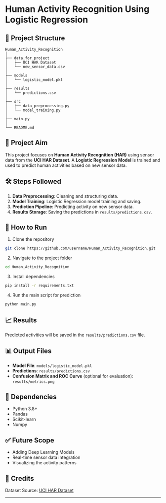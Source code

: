 # Human Activity Recognition Using Logistic Regression

## 📂 Project Structure

```
Human_Activity_Recognition
│
├── data_for_project
│   ├── UCI HAR Dataset
│   └── new_sensor_data.csv
│
├── models
│   └── logistic_model.pkl
│
├── results
│   └── predictions.csv
│
├── src
│   ├── data_preprocessing.py
│   └── model_training.py
│
├── main.py
│
└── README.md
```

## 🎯 Project Aim

This project focuses on **Human Activity Recognition (HAR)** using sensor data from the **UCI HAR Dataset**. A **Logistic Regression Model** is trained and used to predict human activities based on new sensor data.

## 🛠️ Steps Followed

1. **Data Preprocessing**: Cleaning and structuring data.
2. **Model Training**: Logistic Regression model training and saving.
3. **Prediction Pipeline**: Predicting activity on new sensor data.
4. **Results Storage**: Saving the predictions in `results/predictions.csv`.

## 🚀 How to Run

1. Clone the repository

```bash
git clone https://github.com/username/Human_Activity_Recognition.git
```

2. Navigate to the project folder

```bash
cd Human_Activity_Recognition
```

3. Install dependencies

```bash
pip install -r requirements.txt
```

4. Run the main script for prediction

```bash
python main.py
```

## 📈 Results

Predicted activities will be saved in the `results/predictions.csv` file.

## 📊 Output Files

- **Model File**: `models/logistic_model.pkl`
- **Predictions**: `results/predictions.csv`
- **Confusion Matrix and ROC Curve** (optional for evaluation): `results/metrics.png`

## 🛑 Dependencies

- Python 3.8+
- Pandas
- Scikit-learn
- Numpy

## ✅ Future Scope

- Adding Deep Learning Models
- Real-time sensor data integration
- Visualizing the activity patterns

## 🌟 Credits

Dataset Source: [UCI HAR Dataset](https://archive.ics.uci.edu/ml/datasets/human+activity+recognition+using+smartphones)

---




